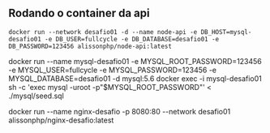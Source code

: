 ## Rodando o container da api
```shell
docker run --network desafio01 -d --name node-api -e DB_HOST=mysql-desafio01 -e DB_USER=fullcycle -e DB_DATABASE=desafio01 -e DB_PASSWORD=123456 alissonphp/node-api:latest
```
docker run --name mysql-desafio01 -e MYSQL_ROOT_PASSWORD=123456 -e MYSQL_USER=fullcycle -e MYSQL_PASSWORD=123456 -e MYSQL_DATABASE=desafio01 -d mysql:5.6
docker exec -i mysql-desafio01 sh -c 'exec mysql -uroot -p"$MYSQL_ROOT_PASSWORD"' < ./mysql/seed.sql


docker run --name nginx-desafio -p 8080:80 --network desafio01 alissonphp/nginx-desafio:latest